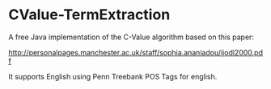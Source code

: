 CValue-TermExtraction
=====================

A free Java implementation of the C-Value algorithm based on this paper:

http://personalpages.manchester.ac.uk/staff/sophia.ananiadou/ijodl2000.pdf

It supports English using Penn Treebank POS Tags for english.

